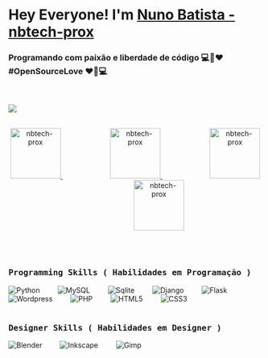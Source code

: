# Hey Everyone! I'm [Nuno Batista - nbtech-prox](https://github.com/nbtech-prox)
### Programando com paixão e liberdade de código 💻🌟❤️ #OpenSourceLove ❤️🌟💻
<br><br>
![](https://github.com/amandewatnitrr/amandewatnitrr/blob/main/header_.png)
<br><br>
<p align="center">
<a href="https://github.com/nbtech-prox">
  <img alt="nbtech-prox" width="100px" src="https://img.shields.io/badge/GitHub-100000?style=for-the-badge&logo=github&logoColor=white" />
</a>
&nbsp;&nbsp;&nbsp;&nbsp;&nbsp;&nbsp;&nbsp;&nbsp;&nbsp;&nbsp;&nbsp;&nbsp;&nbsp;&nbsp;&nbsp;&nbsp;&nbsp;&nbsp;&nbsp;&nbsp;&nbsp;&nbsp;&nbsp;
<a href="https://www.facebook.com/NBon.informatica">
  <img alt="nbtech-prox" width="100px" src="https://img.shields.io/badge/Facebook-1877F2?style=for-the-badge&logo=facebook&logoColor=white" />
</a>
&nbsp;&nbsp;&nbsp;&nbsp;&nbsp;&nbsp;&nbsp;&nbsp;&nbsp;&nbsp;&nbsp;&nbsp;&nbsp;&nbsp;&nbsp;&nbsp;&nbsp;&nbsp;&nbsp;&nbsp;&nbsp;&nbsp;&nbsp;
<a href="https://www.instagram.com/nbon.informatica/">
  <img alt="nbtech-prox" width="100px" src="https://img.shields.io/badge/Instagram-E4405F?style=for-the-badge&logo=instagram&logoColor=white" />
</a>
&nbsp;&nbsp;&nbsp;&nbsp;&nbsp;&nbsp;&nbsp;&nbsp;&nbsp;&nbsp;&nbsp;&nbsp;&nbsp;&nbsp;&nbsp;&nbsp;&nbsp;&nbsp;&nbsp;&nbsp;&nbsp;&nbsp;&nbsp;  
<a href="https://www.tiktok.com/@nuno.batista27">
  <img alt="nbtech-prox" width="100px" src="https://img.shields.io/badge/TikTok-000000?style=for-the-badge&logo=tiktok&logoColor=white" />
</a>
</p>
<br><br>

<h3><b><samp>Programming Skills ( Habilidades em Programação )</samp></b></h3>

![Python](https://img.shields.io/badge/Python-3776AB?style=flat-square&logo=Python&logoColor=white)
&nbsp;&nbsp;&nbsp;&nbsp;&nbsp;&nbsp;&nbsp;
![MySQL](https://img.shields.io/badge/MySQL-4479A1?style=flat-square&logo=MySQL&logoColor=white)
&nbsp;&nbsp;&nbsp;&nbsp;&nbsp;&nbsp;&nbsp;
![Sqlite](https://img.shields.io/badge/SQLite-07405E?style=flat-square&logo=sqlite&logoColor=white)
&nbsp;&nbsp;&nbsp;&nbsp;&nbsp;&nbsp;&nbsp;
![Django](https://img.shields.io/badge/Django-092E20?style=flat-square&logo=django&logoColor=white)
&nbsp;&nbsp;&nbsp;&nbsp;&nbsp;&nbsp;&nbsp;
![Flask](https://img.shields.io/badge/Flask-000000?style=flat-square&logo=flask&logoColor=white)
&nbsp;&nbsp;&nbsp;&nbsp;&nbsp;&nbsp;&nbsp;
![Wordpress](https://img.shields.io/badge/Wordpress-21759B?style=flat-square&logo=wordpress&logoColor=white)
&nbsp;&nbsp;&nbsp;&nbsp;&nbsp;&nbsp;&nbsp;
![PHP](https://img.shields.io/badge/PHP-777BB4?style=flat-square&logo=php&logoColor=white)
&nbsp;&nbsp;&nbsp;&nbsp;&nbsp;&nbsp;&nbsp;
![HTML5](https://img.shields.io/badge/HTML5-E34F26?style=flat-square&logo=HTML5&logoColor=white)
&nbsp;&nbsp;&nbsp;&nbsp;&nbsp;&nbsp;&nbsp;
![CSS3](https://img.shields.io/badge/CSS3-1572B6?style=flat-square&logo=CSS3&logoColor=white)
<br><br>

<h3><b><samp>Designer Skills ( Habilidades em Designer )</samp></b></h3>

![Blender](https://img.shields.io/badge/blender-%23F5792A.svg?style=flat-square&logo=blender&logoColor=white)
&nbsp;&nbsp;&nbsp;&nbsp;&nbsp;&nbsp;&nbsp;
![Inkscape](https://img.shields.io/badge/Inkscape-000000?style=flat-square&logo=Inkscape&logoColor=white)
&nbsp;&nbsp;&nbsp;&nbsp;&nbsp;&nbsp;&nbsp;
![Gimp](https://img.shields.io/badge/gimp-5C5543?style=flat-square&logo=gimp&logoColor=white)
